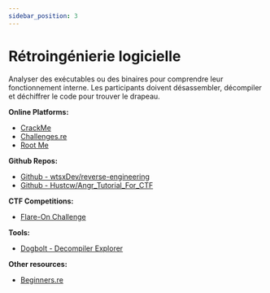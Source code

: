 ```yaml
---
sidebar_position: 3
---
```


# Rétroingénierie logicielle

Analyser des exécutables ou des binaires pour comprendre leur fonctionnement interne. Les participants doivent désassembler, décompiler et déchiffrer le code pour trouver le drapeau.

**Online Platforms:**
- [CrackMe](https://crackmes.one/)
- [Challenges.re](https://challenges.re/)
- [Root Me](https://www.root-me.org)

**Github Repos:**
- [Github - wtsxDev/reverse-engineering](https://github.com/wtsxDev/reverse-engineering)
- [Github - Hustcw/Angr_Tutorial_For_CTF](https://github.com/Hustcw/Angr_Tutorial_For_CTF)

**CTF Competitions:**
- [Flare-On Challenge](https://flare-on.com/)

**Tools:**
- [Dogbolt - Decompiler Explorer](https://dogbolt.org/)

**Other resources:**
- [Beginners.re](https://beginners.re/)